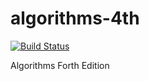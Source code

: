 # algorithms-4th

[![Build Status](https://secure.travis-ci.org/HuangRongjun/iAlgorithm.png)](https://travis-ci.org/HuangRongjun/iAlgorithm)

Algorithms Forth Edition

